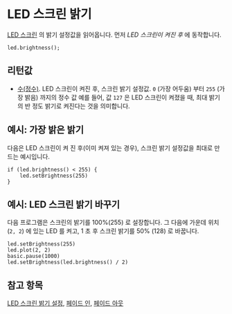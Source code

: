# LED 스크린 밝기

[LED 스크린](/device/screen) 의 밝기 설정값을 읽어옵니다. 먼저 *LED 스크린이 켜진 후* 에 동작합니다.

```sig
led.brightness();
```

## 리턴값

* [수(정수)](/types/number). LED 스크린이 켜진 후, 스크린 밝기 설정값. `0` (가장 어두움) 부터 `255` (가장 밝음) 까지의 정수 값 예를 들어, 값 `127` 은 LED 스크린이 켜졌을 때, 최대 밝기의 반 정도 밝기로 켜진다는 것을 의미합니다.

## 예시: 가장 밝은 밝기

다음은 LED 스크린이 켜 진 후(이미 켜져 있는 경우), 스크린 밝기 설정값을 최대로 만드는 예시입니다.

```blocks
if (led.brightness() < 255) {
    led.setBrightness(255)
}
```

## 예시: LED 스크린 밝기 바꾸기

다음 프로그램은 스크린의 밝기를 100%(255) 로 설장합니다. 그 다음에 가운데 위치(`2, 2`) 에 있는 LED 를 켜고, 1 초 후 스크린 밝기를 50% (128) 로 바꿉니다.

```blocks
led.setBrightness(255)
led.plot(2, 2)
basic.pause(1000)
led.setBrightness(led.brightness() / 2)
```

## 참고 항목

[LED 스크린 밝기 설정](/reference/led/set-brightness), [페이드 인](/reference/led/fade-in), [페이드 아웃](/reference/led/fade-out)